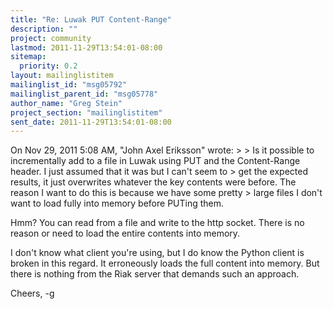 ```yaml
---
title: "Re: Luwak PUT Content-Range"
description: ""
project: community
lastmod: 2011-11-29T13:54:01-08:00
sitemap:
  priority: 0.2
layout: mailinglistitem
mailinglist_id: "msg05792"
mailinglist_parent_id: "msg05778"
author_name: "Greg Stein"
project_section: "mailinglistitem"
sent_date: 2011-11-29T13:54:01-08:00
---
```



On Nov 29, 2011 5:08 AM, "John Axel Eriksson"  wrote:
&gt;
&gt; Is it possible to incrementally add to a file in Luwak using PUT and the
Content-Range header. I just assumed that it was but I can't seem to
&gt; get the expected results, it just overwrites whatever the key contents
were before. The reason I want to do this is because we have some pretty
&gt; large files I don't want to load fully into memory before PUTing them.

Hmm? You can read from a file and write to the http socket. There is no
reason or need to load the entire contents into memory.

I don't know what client you're using, but I do know the Python client is
broken in this regard. It erroneously loads the full content into memory.
But there is nothing from the Riak server that demands such an approach.

Cheers,
-g

